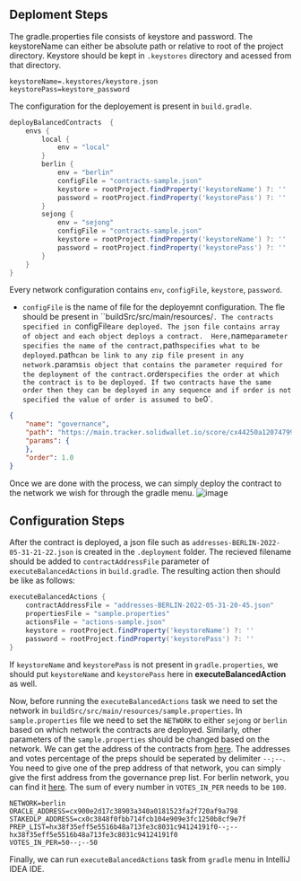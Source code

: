 ## Deploment Steps
The gradle.properties file consists of keystore and password. The keystoreName can either be absolute path or relative to root of the project directory. Keystore should be kept in `.keystores` directory and acessed from that directory. 
```properties
keystoreName=.keystores/keystore.json
keystorePass=keystore_password
```

The configuration for the deployement is present in `build.gradle`.
```gradle
deployBalancedContracts  {
    envs {
        local {
            env = "local"
        }
        berlin {
            env = "berlin"
            configFile = "contracts-sample.json"
            keystore = rootProject.findProperty('keystoreName') ?: ''
            password = rootProject.findProperty('keystorePass') ?: ''
        }
        sejong {
            env = "sejong"
            configFile = "contracts-sample.json"
            keystore = rootProject.findProperty('keystoreName') ?: ''
            password = rootProject.findProperty('keystorePass') ?: ''
        }
    }
}
```

Every network configuration contains `env`, `configFile`, `keystore`, `password`. 
* `configFile` is the name of file for the deployemnt configuration. The fle should be present in ``buildSrc/src/main/resources/`. The contracts specified in `configFile` are deployed. The json file contains array of object and each object deploys a contract. 
Here, `name` parameter specifies the name of the contract, `path` specifies what to be deployed. `path` can be link to any zip file present in any network. `params` is object that contains the parameter required for the deployment of the contract. `order` specifies the order at which the contract is to be deployed. If two contracts have the same order then they can be deployed in any sequence and if order is not specified the value of order is assumed to be `0`.
```json
{
    "name": "governance",
    "path": "https://main.tracker.solidwallet.io/score/cx44250a12074799e26fdeee75648ae47e2cc84219_23.zip",
    "params": {
    },
    "order": 1.0
}
```

Once we are done with the process, we can simply deploy the contract to the network we wish for through the gradle menu. 
![image](https://user-images.githubusercontent.com/98825512/171312243-d43abffa-216f-4737-9a43-0dc2ef319599.png)



## Configuration Steps
After the contract is deployed, a json file such as `addresses-BERLIN-2022-05-31-21-22.json` is created in the `.deployment` folder.  The recieved filename should be added to `contractAddressFile` parameter of `executeBalancedActions` in `build.gradle`. The resulting action then should be like as follows:

```gradle
executeBalancedActions {
    contractAddressFile = "addresses-BERLIN-2022-05-31-20-45.json"
    propertiesFile = "sample.properties"
    actionsFile = "actions-sample.json"
    keystore = rootProject.findProperty('keystoreName') ?: ''
    password = rootProject.findProperty('keystorePass') ?: ''
}
```
If `keystoreName` and `keystorePass` is not present in `gradle.properties`, we should put `keystoreName` and `keystorePass` here in **executeBalancedAction** as well. 

Now, before running the `executeBalancedActions` task we need to set the network in `buildSrc/src/main/resources/sample.properties`. In `sample.properties` file we need to set the `NETWORK` to either `sejong` or `berlin` based on which network the contracts are deployed. Similarly, other parameters of the `sample.properties` should be changed based on the network. We can get the address of the contracts from [here](https://github.com/balancednetwork/balanced-java-contracts/wiki/Contract-Addresses). The addresses and votes percentage of the preps should be seperated by delimiter `--;--`. You need to give one of the  prep address of that network,  you can simply give the first address from the governance prep list. For berlin network, you can find it [here](http://berlin.tracker.solidwallet.io/governance). The sum of every number in `VOTES_IN_PER` needs to be `100`.

```properties
NETWORK=berlin
ORACLE_ADDRESS=cx900e2d17c38903a340a0181523fa2f720af9a798
STAKEDLP_ADDRESS=cx0c3848f0fbb714fcb104e909e3fc1250b8cf9e7f
PREP_LIST=hx38f35eff5e5516b48a713fe3c8031c94124191f0--;--hx38f35eff5e5516b48a713fe3c8031c94124191f0
VOTES_IN_PER=50--;--50
```

Finally, we can run `executeBalancedActions` task from `gradle` menu in IntelliJ IDEA IDE.
